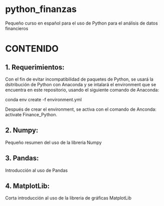 # python_finanzas
Pequeño curso en español para el uso de Python para el análisis de datos financieros

# CONTENIDO

## 1. Requerimientos:
Con el fin de evitar incompatibilidad de paquetes de Python, se usará la dsitribución de Python con Anaconda y se intalará el environment que se encuentra en este repositorio, usando el siguiente comando de Anaconda:

conda env create -f environment.yml

Después de crear el environment, se activa con el comando de Anconda:
activate Finance_Python.

## 2. Numpy:
Pequeño resumen del uso de la libreria Numpy

## 3. Pandas:
Introducción al uso de Pandas

## 4. MatplotLib:
Corta introducción al uso de la libreria de gráficas MatplotLib